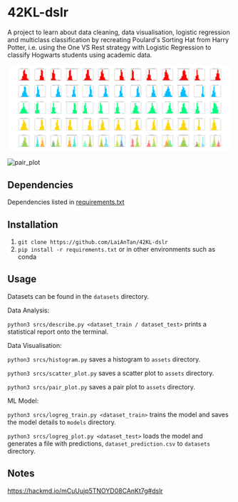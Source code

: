 # 42KL-dslr

A project to learn about data cleaning, data visualisation, logistic regression and multiclass classification by recreating Poulard's Sorting Hat from Harry Potter, i.e. using the One VS Rest strategy with Logistic Regression to classify Hogwarts students using academic data.

![histogram](/assets/histogram.png)

![pair_plot](/assets/pair_plot.png)

## Dependencies

Dependencies listed in [requirements.txt](/requirements.txt)

## Installation

1. `git clone https://github.com/LaiAnTan/42KL-dslr`
2. `pip install -r requirements.txt` or in other environments such as conda

## Usage

Datasets can be found in the `datasets` directory.

Data Analysis:

`python3 srcs/describe.py <dataset_train / dataset_test>` prints a statistical report onto the terminal.

Data Visualisation:

`python3 srcs/histogram.py` saves a histogram to `assets` directory.

`python3 srcs/scatter_plot.py` saves a scatter plot to `assets` directory.

`python3 srcs/pair_plot.py` saves a pair plot to `assets` directory.

ML Model:

`python3 srcs/logreg_train.py <dataset_train>` trains the model and saves the model details to `models` directory.

`python3 srcs/logreg_plot.py <dataset_test>` loads the model and generates a file with predictions, `dataset_prediction.csv` to `datasets` directory.

## Notes

https://hackmd.io/mCuUujp5TNOYD08CAnKt7g#dslr